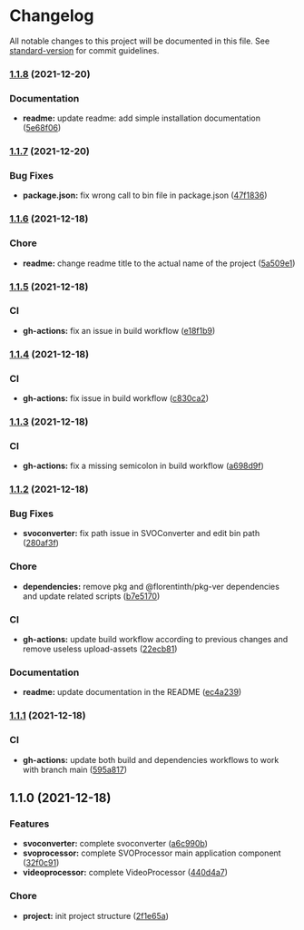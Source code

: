 # Changelog

All notable changes to this project will be documented in this file. See [standard-version](https://github.com/conventional-changelog/standard-version) for commit guidelines.

### [1.1.8](https://github.com/FlorentinTh/svo-processor/compare/v1.1.7...v1.1.8) (2021-12-20)


### Documentation

* **readme:** update readme: add simple installation documentation ([5e68f06](https://github.com/FlorentinTh/svo-processor/commit/5e68f06154cf77f590f5ed3bf945b57b6ef8812f))

### [1.1.7](https://github.com/FlorentinTh/svo-processor/compare/v1.1.6...v1.1.7) (2021-12-20)


### Bug Fixes

* **package.json:** fix wrong call to bin file in package.json ([47f1836](https://github.com/FlorentinTh/svo-processor/commit/47f183652c7643a489523035eda81b37eb6927a9))

### [1.1.6](https://github.com/FlorentinTh/svo-processor/compare/v1.1.5...v1.1.6) (2021-12-18)


### Chore

* **readme:** change readme title to the actual name of the project ([5a509e1](https://github.com/FlorentinTh/svo-processor/commit/5a509e163cfa76436a5ad648db734d93654f2b45))

### [1.1.5](https://github.com/FlorentinTh/svo-processor/compare/v1.1.4...v1.1.5) (2021-12-18)


### CI

* **gh-actions:** fix an issue in build workflow ([e18f1b9](https://github.com/FlorentinTh/svo-processor/commit/e18f1b983b19f261cd806efa2d20a81f9f238821))

### [1.1.4](https://github.com/FlorentinTh/svo-processor/compare/v1.1.3...v1.1.4) (2021-12-18)


### CI

* **gh-actions:** fix issue in build workflow ([c830ca2](https://github.com/FlorentinTh/svo-processor/commit/c830ca2c697f0a739131db8b7a6ca1fade496d04))

### [1.1.3](https://github.com/FlorentinTh/svo-processor/compare/v1.1.2...v1.1.3) (2021-12-18)


### CI

* **gh-actions:** fix a missing semicolon in build workflow ([a698d9f](https://github.com/FlorentinTh/svo-processor/commit/a698d9fc6b68e77221f79fd3a14a30e9a8481adf))

### [1.1.2](https://github.com/FlorentinTh/svo-processor/compare/v1.1.1...v1.1.2) (2021-12-18)


### Bug Fixes

* **svoconverter:** fix path issue in SVOConverter and edit bin path ([280af3f](https://github.com/FlorentinTh/svo-processor/commit/280af3f6e24775d3c672db251e8739d320f611d9))


### Chore

* **dependencies:** remove  pkg and @florentinth/pkg-ver dependencies and update related scripts ([b7e5170](https://github.com/FlorentinTh/svo-processor/commit/b7e51704bfab84cf2b12c186b0a0b7c796e30c32))


### CI

* **gh-actions:** update build workflow according to previous changes and remove useless upload-assets ([22ecb81](https://github.com/FlorentinTh/svo-processor/commit/22ecb81ce340e4fed5cc4d5b26d91f6e30c1334a))


### Documentation

* **readme:** update documentation in the README ([ec4a239](https://github.com/FlorentinTh/svo-processor/commit/ec4a2397b0d111ce4b69c880d56c3ec338d8dea0))

### [1.1.1](https://github.com/FlorentinTh/svo-processor/compare/v1.1.0...v1.1.1) (2021-12-18)


### CI

* **gh-actions:** update both build and dependencies workflows to work with branch main ([595a817](https://github.com/FlorentinTh/svo-processor/commit/595a817d995ed5017b06fc466d88e9ef29486a42))

## 1.1.0 (2021-12-18)


### Features

* **svoconverter:** complete svoconverter ([a6c990b](https://github.com/FlorentinTh/svo-processor/commit/a6c990b913ade2dcfa48f412f0c3648fdbff3022))
* **svoprocessor:** complete SVOProcessor main application component ([32f0c91](https://github.com/FlorentinTh/svo-processor/commit/32f0c9102eb2261690e7193bff839961ce96a7e1))
* **videoprocessor:** complete VideoProcessor ([440d4a7](https://github.com/FlorentinTh/svo-processor/commit/440d4a7357d71a5147f317eea1278e76c2b21fab))


### Chore

* **project:** init project structure ([2f1e65a](https://github.com/FlorentinTh/svo-processor/commit/2f1e65a01ab7d99ca3e607756f968a7f964d3c92))
